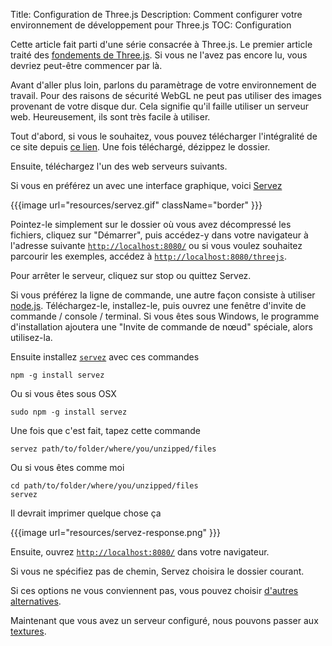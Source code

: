 Title: Configuration de Three.js
Description: Comment configurer votre environnement de développement pour Three.js
TOC: Configuration

Cette article fait parti d'une série consacrée à Three.js. Le premier article traité des [fondements de Three.js](threejs-fundamentals.html).
Si vous ne l'avez pas encore lu, vous devriez peut-être commencer par là.

Avant d'aller plus loin, parlons du paramètrage de votre environnement de travail. Pour des raisons de sécurité
WebGL ne peut pas utiliser des images provenant de votre disque dur. Cela signifie qu'il faille utiliser
un serveur web. Heureusement, ils sont très facile à utiliser.

Tout d'abord, si vous le souhaitez, vous pouvez télécharger l'intégralité de ce site depuis [ce lien](https://github.com/gfxfundamentals/threejsfundamentals/archive/gh-pages.zip).
Une fois téléchargé, dézippez le dossier. 

Ensuite, téléchargez l'un des web serveurs suivants.

Si vous en préférez un avec une interface graphique, voici [Servez](https://greggman.github.io/servez)

{{{image url="resources/servez.gif" className="border" }}}

Pointez-le simplement sur le dossier où vous avez décompressé les fichiers, cliquez sur "Démarrer", puis accédez-y dans votre navigateur à l'adresse suivante [`http://localhost:8080/`](http://localhost:8080/) ou si vous voulez souhaitez parcourir les exemples, accédez à [`http://localhost:8080/threejs`](http://localhost:8080/threejs).

Pour arrêter le serveur, cliquez sur stop ou quittez Servez.

Si vous préférez la ligne de commande, une autre façon consiste à utiliser [node.js](https://nodejs.org).
Téléchargez-le, installez-le, puis ouvrez une fenêtre d'invite de commande / console / terminal. Si vous êtes sous Windows, le programme d'installation ajoutera une "Invite de commande de nœud" spéciale, alors utilisez-la.

Ensuite installez [`servez`](https://github.com/greggman/servez-cli) avec ces commandes

    npm -g install servez

Ou si vous êtes sous OSX

    sudo npm -g install servez

Une fois que c'est fait, tapez cette commande

    servez path/to/folder/where/you/unzipped/files

Ou si vous êtes comme moi

    cd path/to/folder/where/you/unzipped/files
    servez

Il devrait imprimer quelque chose ça

{{{image url="resources/servez-response.png" }}}

Ensuite, ouvrez [`http://localhost:8080/`](http://localhost:8080/) dans votre navigateur.

Si vous ne spécifiez pas de chemin, Servez choisira le dossier courant.

Si ces options ne vous conviennent pas, vous pouvez choisir 
[d'autres alternatives](https://stackoverflow.com/questions/12905426/what-is-a-faster-alternative-to-pythons-servez-or-simplehttpserver).

Maintenant que vous avez un serveur configuré, nous pouvons passer aux [textures](threejs-textures.html).

